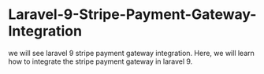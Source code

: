 # Laravel-9-Stripe-Payment-Gateway-Integration
we will see laravel 9 stripe payment gateway integration. Here, we will learn how to integrate the stripe payment gateway in laravel 9.
